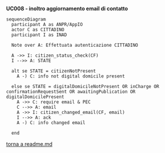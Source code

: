 **UC008 - inoltro aggiornamento email di contatto**

```mermaid
sequenceDiagram
  participant A as ANPR/AppIO
  actor C as CITTADINO
  participant I as INAD

  Note over A: Effettuata autenticazione CITTADINO

  A ->> I: citizen_status_check(CF)
  I -->> A: STATE

  alt se STATE = citizenNotPresent 
    A -) C: info not digital domicile present

  else se STATE = digitalDomicileNotPresent OR inCharge OR confirmationRequestSent OR awaitingPublication OR digitalDomicilePresent    
    A ->> C: require email & PEC
    C -->> A: email 
    A ->> I: citizen_changed_email(CF, email)
    I -->> A: ack
    A -) C: info changed email

  end

  ```

  [torna a readme.md](../readme.md)